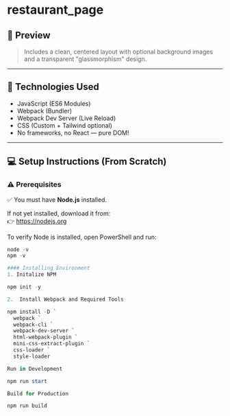 # restaurant_page

## 📸 Preview

> Includes a clean, centered layout with optional background images and a transparent "glassmorphism" design.

---

## 🔧 Technologies Used

- JavaScript (ES6 Modules)
- Webpack (Bundler)
- Webpack Dev Server (Live Reload)
- CSS (Custom + Tailwind optional)
- No frameworks, no React — pure DOM!

---

## 💻 Setup Instructions (From Scratch)

### ⚠️ Prerequisites

✅ You must have **Node.js** installed.

If not yet installed, download it from:  
👉 https://nodejs.org

To verify Node is installed, open PowerShell and run:

```powershell
node -v
npm -v

#### Installing Environment
1. Initalize NPM

npm init -y

2.  Install Webpack and Required Tools

npm install -D `
  webpack `
  webpack-cli `
  webpack-dev-server `
  html-webpack-plugin `
  mini-css-extract-plugin `
  css-loader `
  style-loader

Run in Development

npm run start

Build for Production

npm run build